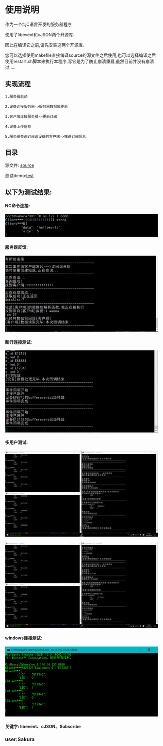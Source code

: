 # 使用说明

作为一个纯C语言开发的服务器程序

使用了libevent和cJSON两个开源库.

因此在编译它之前,请先安装这两个开源库.

您可以选择使用makefile直接编译source的源文件之后使用,也可以选择编译之后使用restart.sh脚本来执行本程序,写它是为了防止崩溃重启,虽然目前并没有崩溃过.....

## **实现流程**

    1.服务器启动
 
    2.设备连接服务器->服务器数据库更新
 
    3.客户端连接服务器->更新订阅
 
    4.设备上传信息
 
    5.服务器查询订阅该设备的客户端->推送订阅信息

## **目录**
源文件: [source](https://github.com/Sakura7301/IOT_Server/tree/master/source)

测试demo:[test](https://github.com/Sakura7301/IOT_Server/tree/master/test)

## 以下为测试结果:

#### NC命令连接:

 ![image](https://github.com/Sakura7301/IOT_Server/blob/master/image/1.png)
#### 服务器反馈:

![image](https://github.com/Sakura7301/IOT_Server/blob/master/image/2.png)

#### 断开连接测试:

![image](https://github.com/Sakura7301/IOT_Server/blob/master/image/bufferevent释放测试.png)

#### 多用户测试:

![image](https://github.com/Sakura7301/IOT_Server/blob/master/image/test_01.png)

![image](https://github.com/Sakura7301/IOT_Server/blob/master/image/test_02.png)

#### windows连接测试:

![image](https://github.com/Sakura7301/IOT_Server/blob/master/image/windows平台测试.png)


#### **关键字:** libevent、cJSON、Subscribe

### user:Sakura
